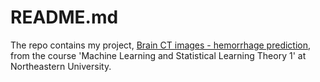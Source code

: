 # README.md

The repo contains my project, [Brain CT images - hemorrhage prediction](https://github.com/penghy27/MachineLearning/tree/main/BrainCTScan_hemorrhage), from the course 'Machine Learning and Statistical Learning Theory 1' at Northeastern University.

